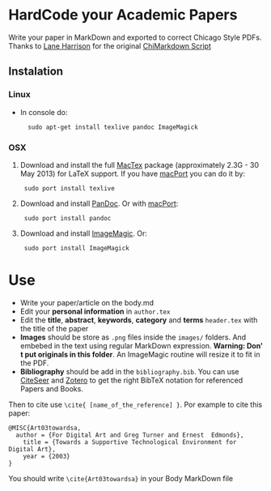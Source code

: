 # HardCode your Academic Papers
Write your paper in MarkDown and exported to correct Chicago Style PDFs. 
Thanks to [Lane Harrison](http://codementum.org/) for the original [ChiMarkdown Script](https://github.com/codementum/chi_markdown)

## Instalation

### Linux
- In console do:

		sudo apt-get install texlive pandoc ImageMagick

###  OSX
1. Download and install the full [MacTex](http://tug.org/mactex/) package (approximately 2.3G	- 30 May 2013) for LaTeX support. If you have [macPort](http://www.macports.org/) you can do it by:

		sudo port install texlive


2. Download and install [PanDoc](http://johnmacfarlane.net/pandoc/installing.html). Or with [macPort](http://www.macports.org/):
	
		sudo port install pandoc

3. Download and install [ImageMagic](http://www.imagemagick.org/script/binary-releases.php). Or:

		sudo port install ImageMagick

# Use

- Write your paper/article on the body.md
- Edit your **personal information** in ```author.tex```
- Edit the **title**, **abstract**, **keywords**, **category** and **terms** ```header.tex``` with the title of the paper
- **Images** should be store as ```.png``` files inside the ```images/``` folders. And embebed in the text using regular MarkDown expression. **Warning: Don' t put originals in this folder**. An ImageMagic routine will resize it to fit in the PDF.
- **Bibliography** should be add in the ```bibliography.bib```. You can use [CiteSeer](http://citeseer.uark.edu:8080/citeseerx/viewdoc/summary?doi=10.1.1.60.411) and [Zotero](http://www.zotero.org/) to get the right BibTeX notation for referenced Papers and Books. 

Then to cite use ```\cite{ [name_of_the_reference] }```. Por example to cite this paper:

	@MISC{Art03towardsa,
  	  author = {For Digital Art and Greg Turner and Ernest 	Edmonds},
    	title = {Towards a Supportive Technological Environment for Digital Art},
    	year = {2003}
	}

You should write ```\cite{Art03towardsa}``` in your Body MarkDown file